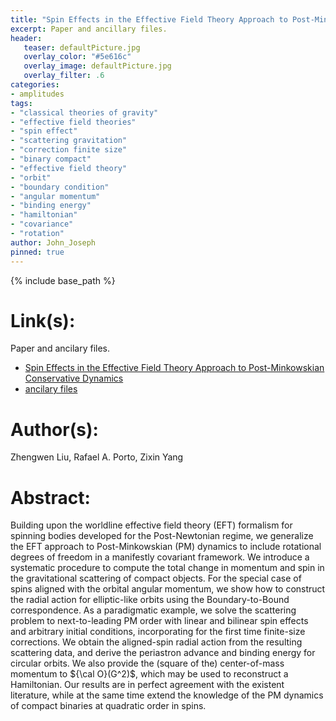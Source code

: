 ```yaml
---
title: "Spin Effects in the Effective Field Theory Approach to Post-Minkowskian Conservative Dynamics"
excerpt: Paper and ancillary files.
header:
   teaser: defaultPicture.jpg
   overlay_color: "#5e616c"
   overlay_image: defaultPicture.jpg
   overlay_filter: .6
categories:
- amplitudes
tags:
- "classical theories of gravity"
- "effective field theories"
- "spin effect"
- "scattering gravitation"
- "correction finite size"
- "binary compact"
- "effective field theory"
- "orbit"
- "boundary condition"
- "angular momentum"
- "binding energy"
- "hamiltonian"
- "covariance"
- "rotation"
author: John_Joseph
pinned: true
---
```

{% include base_path %}

# Link(s):
Paper and ancilary files.
  * [Spin Effects in the Effective Field Theory Approach to Post-Minkowskian Conservative Dynamics](https://arxiv.org/abs/2102.10059)
  * [ancilary files](https://arxiv.org/src/2102.10059/anc)

# Author(s):
Zhengwen Liu, Rafael A. Porto, Zixin Yang

# Abstract:
Building upon the worldline effective field theory (EFT) formalism for spinning bodies developed for the Post-Newtonian regime, we generalize the EFT approach to Post-Minkowskian (PM) dynamics to include rotational degrees of freedom in a manifestly covariant framework. We introduce a systematic procedure to compute the total change in momentum and spin in the gravitational scattering of compact objects. For the special case of spins aligned with the orbital angular momentum, we show how to construct the radial action for elliptic-like orbits using the Boundary-to-Bound correspondence. As a paradigmatic example, we solve the scattering problem to next-to-leading PM order with linear and bilinear spin effects and arbitrary initial conditions, incorporating for the first time finite-size corrections. We obtain the aligned-spin radial action from the resulting scattering data, and derive the periastron advance and binding energy for circular orbits. We also provide the (square of the) center-of-mass momentum to ${\cal O}(G^2)$, which may be used to reconstruct a Hamiltonian. Our results are in perfect agreement with the existent literature, while at the same time extend the knowledge of the PM dynamics of compact binaries at quadratic order in spins.